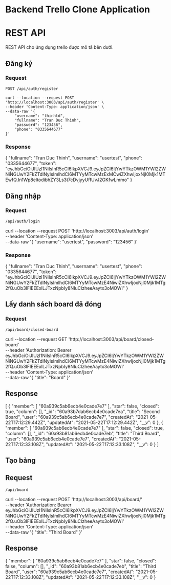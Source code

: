 # Backend Trello Clone Application

# REST API

REST API cho ứng dụng trello được mô tả bên dưới.

## Đăng ký

### Request

`POST /api/auth/register`

    curl --location --request POST 'http://localhost:3003/api/auth/register' \
    --header 'Content-Type: application/json' \
    --data-raw '{
        "username": "thinhtd",
        "fullname": "Tran Duc Thinh",
        "password": "123456",
        "phone": "0335644677"
    }'


### Response

{
    "fullname": "Tran Duc Thinh",
    "username": "usertest",
    "phone": "0335644677",
    "token": "eyJhbGciOiJIUzI1NiIsInR5cCI6IkpXVCJ9.eyJpZCI6IjYwYTkzOWM1YWI2ZWNiNGUwY2FkZTdlNyIsImlhdCI6MTYyMTcwMzExMCwiZXhwIjoxNjI0Mjk1MTEwfQ.In1Wp8eltodibhZY3Ls3t7cDvjyyUffUvJ2GKfwLmmo"
}

## Đăng nhập

### Request

`/api/auth/login`

curl --location --request POST 'http://localhost:3003/api/auth/login' \
--header 'Content-Type: application/json' \
--data-raw '{
    "username": "usertest",
    "password": "123456"
}'

### Response

{
    "fullname": "Tran Duc Thinh",
    "username": "usertest",
    "phone": "0335644677",
    "token": "eyJhbGciOiJIUzI1NiIsInR5cCI6IkpXVCJ9.eyJpZCI6IjYwYTkzOWM1YWI2ZWNiNGUwY2FkZTdlNyIsImlhdCI6MTYyMTcwMzE4NiwiZXhwIjoxNjI0Mjk1MTg2fQ.uOb3IFlEEExlLJTxzNpbIy8NIuClzheeAaytx3oMOWI"
}

## Lấy danh sách board đã đóng

### Request

`/api/board/closed-board`

curl --location --request GET 'http://localhost:3003/api/board/closed-board' \
--header 'Authorization: Bearer eyJhbGciOiJIUzI1NiIsInR5cCI6IkpXVCJ9.eyJpZCI6IjYwYTkzOWM1YWI2ZWNiNGUwY2FkZTdlNyIsImlhdCI6MTYyMTcwMzE4NiwiZXhwIjoxNjI0Mjk1MTg2fQ.uOb3IFlEEExlLJTxzNpbIy8NIuClzheeAaytx3oMOWI' \
--header 'Content-Type: application/json' \
--data-raw '{
    "title": "Board"
}'

## Response

[
    {
        "member": [
            "60a939c5ab6ecb4e0cade7e7"
        ],
        "star": false,
        "closed": true,
        "column": [],
        "_id": "60a93b7dab6ecb4e0cade7ea",
        "title": "Second Board",
        "user": "60a939c5ab6ecb4e0cade7e7",
        "createdAt": "2021-05-22T17:12:29.442Z",
        "updatedAt": "2021-05-22T17:12:29.442Z",
        "__v": 0
    },
    {
        "member": [
            "60a939c5ab6ecb4e0cade7e7"
        ],
        "star": false,
        "closed": true,
        "column": [],
        "_id": "60a93b81ab6ecb4e0cade7eb",
        "title": "Third Board",
        "user": "60a939c5ab6ecb4e0cade7e7",
        "createdAt": "2021-05-22T17:12:33.108Z",
        "updatedAt": "2021-05-22T17:12:33.108Z",
        "__v": 0
    }
]

## Tạo bảng

## Request

`/api/board`

curl --location --request POST 'http://localhost:3003/api/board/' \
--header 'Authorization: Bearer eyJhbGciOiJIUzI1NiIsInR5cCI6IkpXVCJ9.eyJpZCI6IjYwYTkzOWM1YWI2ZWNiNGUwY2FkZTdlNyIsImlhdCI6MTYyMTcwMzE4NiwiZXhwIjoxNjI0Mjk1MTg2fQ.uOb3IFlEEExlLJTxzNpbIy8NIuClzheeAaytx3oMOWI' \
--header 'Content-Type: application/json' \
--data-raw '{
    "title": "Third Board"
}'

## Response

{
    "member": [
        "60a939c5ab6ecb4e0cade7e7"
    ],
    "star": false,
    "closed": false,
    "column": [],
    "_id": "60a93b81ab6ecb4e0cade7eb",
    "title": "Third Board",
    "user": "60a939c5ab6ecb4e0cade7e7",
    "createdAt": "2021-05-22T17:12:33.108Z",
    "updatedAt": "2021-05-22T17:12:33.108Z",
    "__v": 0
}

